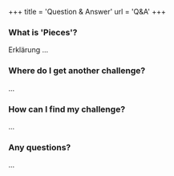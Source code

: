 +++
title = 'Question & Answer'
url = 'Q&A'
+++

<link rel="stylesheet" href="../../customStyles.css">

<script type="text/javascript">
    document.getElementById("langSwitch").href = document.getElementById("languageLink").href;
</script>

### What is 'Pieces'?
Erklärung ...

### Where do I get another challenge?
...

### How can I find my challenge?
...

### Any questions?
...




    